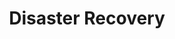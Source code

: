 ---
layout: src/layouts/Default.astro
pubDate: 2023-01-01
modDate: 2024-05-15
title: Disaster Recovery
description: Implementation guide on configuring Octopus Deploy for disaster recovery.
navOrder: 30
hideInThisSection: true
---